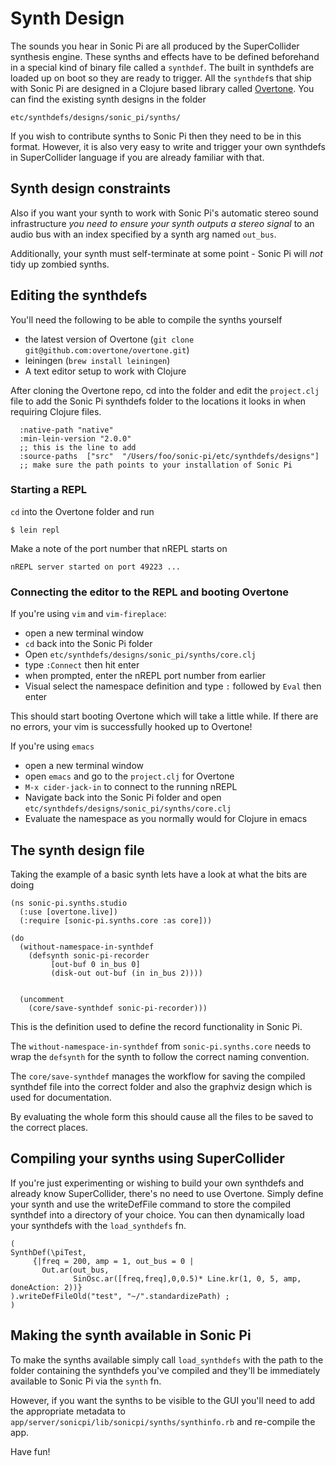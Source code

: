 # Synth Design

The sounds you hear in Sonic Pi are all produced by the SuperCollider
synthesis engine. These synths and effects have to be defined beforehand
in a special kind of binary file called a `synthdef`.  The built in
synthdefs are loaded up on boot so they are ready to trigger. All the
`synthdef`s that ship with Sonic Pi are designed in a Clojure based
library called [Overtone](https://overtone.github.io). You can find the
existing synth designs in the folder

```
etc/synthdefs/designs/sonic_pi/synths/
```

If you wish to contribute synths to Sonic Pi then they need to be in
this format. However, it is also very easy to write and trigger your own
synthdefs in SuperCollider language if you are already familiar with
that.


## Synth design constraints

Also if you want your synth to work with Sonic Pi's automatic stereo
sound infrastructure *you need to ensure your synth outputs a stereo
signal* to an audio bus with an index specified by a synth arg named
`out_bus`.

Additionally, your synth must self-terminate at some point - Sonic Pi
will *not* tidy up zombied synths.


## Editing the synthdefs

You'll need the following to be able to compile the synths yourself

* the latest version of Overtone (`git clone git@github.com:overtone/overtone.git`)
* leiningen (`brew install leiningen`)
* A text editor setup to work with Clojure

After cloning the Overtone repo, cd into the folder and edit the `project.clj` file to add
the Sonic Pi synthdefs folder to the locations it looks in when requiring Clojure files.

```
  :native-path "native"
  :min-lein-version "2.0.0"
  ;; this is the line to add
  :source-paths  ["src"  "/Users/foo/sonic-pi/etc/synthdefs/designs"]
  ;; make sure the path points to your installation of Sonic Pi
```

### Starting a REPL

`cd` into the Overtone folder and run

```
$ lein repl
```

Make a note of the port number that nREPL starts on

```
nREPL server started on port 49223 ...
```

### Connecting the editor to the REPL and booting Overtone

If you're using `vim` and `vim-fireplace`:

  * open a new terminal window
  * `cd` back into the Sonic Pi folder
  * Open `etc/synthdefs/designs/sonic_pi/synths/core.clj`
  * type `:Connect` then hit enter
  * when prompted, enter the nREPL port number from earlier
  * Visual select the namespace definition and type `:` followed by `Eval` then enter

This should start booting Overtone which will take a little while. If there are no errors,
your vim is successfully hooked up to Overtone!

If you're using `emacs`

  * open a new terminal window
  * open `emacs` and go to the `project.clj` for Overtone
  * `M-x cider-jack-in` to connect to the running nREPL
  * Navigate back into the Sonic Pi folder and open `etc/synthdefs/designs/sonic_pi/synths/core.clj`
  * Evaluate the namespace as you normally would for Clojure in emacs

## The synth design file

Taking the example of a basic synth lets have a look at what the bits are doing

```
(ns sonic-pi.synths.studio
  (:use [overtone.live])
  (:require [sonic-pi.synths.core :as core]))

(do
  (without-namespace-in-synthdef
    (defsynth sonic-pi-recorder
         [out-buf 0 in_bus 0]
         (disk-out out-buf (in in_bus 2))))


  (uncomment
    (core/save-synthdef sonic-pi-recorder)))
```

This is the definition used to define the record functionality in Sonic
Pi.

The `without-namespace-in-synthdef` from `sonic-pi.synths.core` needs to
wrap the `defsynth` for the synth to follow the correct naming
convention.

The `core/save-synthdef` manages the workflow for saving the compiled
synthdef file into the correct folder and also the graphviz design which
is used for documentation.

By evaluating the whole form this should cause all the files to be saved
to the correct places.

## Compiling your synths using SuperCollider

If you're just experimenting or wishing to build your own synthdefs and
already know SuperCollider, there's no need to use Overtone. Simply
define your synth and use the writeDefFile command to store the compiled
synthdef into a directory of your choice. You can then dynamically load
your synthdefs with the `load_synthdefs` fn.


    (
    SynthDef(\piTest,
         {|freq = 200, amp = 1, out_bus = 0 |
           Out.ar(out_bus,
                  SinOsc.ar([freq,freq],0,0.5)* Line.kr(1, 0, 5, amp, doneAction: 2))}
    ).writeDefFileOld("test", "~/".standardizePath) ;
    )


## Making the synth available in Sonic Pi

To make the synths available simply call `load_synthdefs` with the path
to the folder containing the synthdefs you've compiled and they'll be
immediately available to Sonic Pi via the `synth` fn.

However, if you want the synths to be visible to the GUI you'll need to
add the appropriate metadata to
`app/server/sonicpi/lib/sonicpi/synths/synthinfo.rb` and re-compile the
app.

Have fun!
